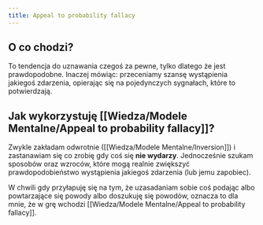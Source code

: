 ```yaml
---
title: Appeal to probability fallacy
---
```


 ## O co chodzi? 
To tendencja do uznawania czegoś za pewne, tylko dlatego że jest prawdopodobne. Inaczej mówiąc: przeceniamy szansę wystąpienia jakiegoś zdarzenia, opierając się na pojedynczych sygnałach, które to potwierdzają.

## Jak wykorzystuję [[Wiedza/Modele Mentalne/Appeal to probability fallacy]]? 
Zwykle zakładam odwrotnie ([[Wiedza/Modele Mentalne/Inversion]]) i zastanawiam się co zrobię gdy coś się **nie wydarzy**. Jednocześnie szukam sposobów oraz wzroców, które mogą realnie zwiększyć prawdopodobieństwo wystąpienia jakiegoś zdarzenia (lub jemu zapobiec).

W chwili gdy przyłapuję się na tym, że uzasadaniam sobie coś podając albo powtarzające się powody albo doszukuję się powodów, oznacza to dla mnie, że w grę wchodzi [[Wiedza/Modele Mentalne/Appeal to probability fallacy]].